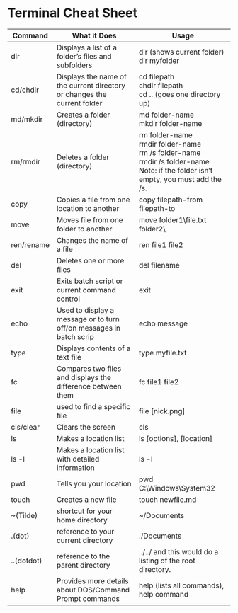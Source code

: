 # Terminal Cheat Sheet

Command  | What it Does | Usage 
-------- | ------------ | ---------
dir      | Displays a list of a folder’s files and subfolders | dir (shows current folder) dir myfolder
cd/chdir    | Displays the name of the current directory or changes the current folder | cd filepath<br> chdir filepath<br> cd .. (goes one directory up)
md/mkdir | Creates a folder (directory) | md folder-name<br> mkdir folder-name
rm/rmdir | Deletes a folder (directory) | rm folder-name<br> rmdir folder-name<br> rm /s folder-name<br> rmdir /s folder-name<br> Note: if the folder isn’t empty, you must add the /s.
copy | Copies a file from one location to another | copy filepath-from filepath-to
move | Moves file from one folder to another | move folder1\file.txt folder2\
ren/rename | Changes the name of a file | ren file1 file2
del | Deletes one or more files | del filename
exit | Exits batch script or current command control | exit
echo | Used to display a message or to turn off/on messages in batch scrip | echo message
type | Displays contents of a text file | type myfile.txt
fc | Compares two files and displays the difference between them | fc file1 file2
file | used to find a specific file | file [nick.png]
cls/clear | Clears the screen | cls
ls | Makes a location list | ls [options], [location]
ls -l | Makes a location list with detailed information | ls -l
pwd | Tells you your location | pwd C:\Windows\System32
touch | Creates a new file | touch newfile.md
~(Tilde) | shortcut for your home directory | ~/Documents
.(dot) | reference to your current directory | ./Documents
..(dotdot) | reference to the parent directory | ../../ and this would do a listing of the root directory.
help | Provides more details about DOS/Command Prompt commands | help (lists all commands), help command

